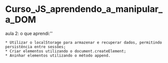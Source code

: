 # Curso_JS_aprendendo_a_manipular_a_DOM


aula 2: 
o que aprendi:''

    * Utilizar o localStorage para armazenar e recuperar dados, permitindo persistência entre sessões;
    * Criar elementos utilizando o document.createElement;
    * Aninhar elementos utilizando o método append.